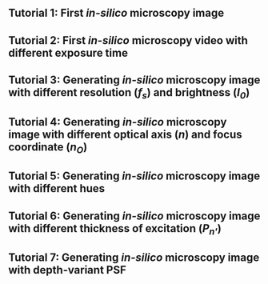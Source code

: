 ## Tutorial 1: First *in-silico* microscopy image

## Tutorial 2: First *in-silico* microscopy video with different exposure time

## Tutorial 3: Generating *in-silico* microscopy image with different resolution (*f<sub>s</sub>*) and brightness (*I<sub>0</sub>*)

## Tutorial 4: Generating *in-silico* microscopy image with different optical axis (*n*) and focus coordinate (*n<sub>O</sub>*) 

## Tutorial 5: Generating *in-silico* microscopy image with different hues

## Tutorial 6: Generating *in-silico* microscopy image with different thickness of excitation (*P<sub>n'</sub>*) 

## Tutorial 7: Generating *in-silico* microscopy image with depth-variant PSF

 
